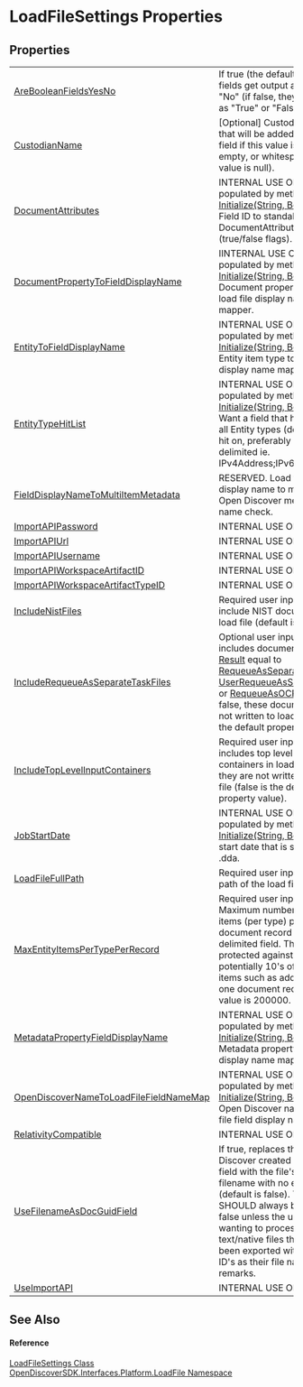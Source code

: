# LoadFileSettings Properties




## Properties
<table>
<tr>
<td><a href="7dc134e3-e08d-f228-a9cc-57411216b5bc">AreBooleanFieldsYesNo</a></td>
<td>If true (the default), boolean fields get output as "Yes" or "No" (if false, they get output as "True" or "False")</td></tr>
<tr>
<td><a href="62a6f684-2c8f-6243-277a-fc77de78869b">CustodianName</a></td>
<td>[Optional] Custodian name that will be added as exported field if this value is not null, empty, or whitespace (default value is null).</td></tr>
<tr>
<td><a href="d87f53cf-5c07-5a8a-9e24-d0597316ce9a">DocumentAttributes</a></td>
<td>INTERNAL USE ONLY, populated by method <a href="512b1d86-a979-8426-51b8-637c0a7b2f21">Initialize(String, Boolean)</a>. Field ID to standalone DocumentAttributes map (true/false flags).</td></tr>
<tr>
<td><a href="976e0860-fb81-234d-9081-74ec55634a23">DocumentPropertyToFieldDisplayName</a></td>
<td>IINTERNAL USE ONLY, populated by method <a href="512b1d86-a979-8426-51b8-637c0a7b2f21">Initialize(String, Boolean)</a>. Document property name to load file display name mapper.</td></tr>
<tr>
<td><a href="2bcdf4ab-feca-e8ee-9031-7ca021ec7e02">EntityToFieldDisplayName</a></td>
<td>INTERNAL USE ONLY, populated by method <a href="512b1d86-a979-8426-51b8-637c0a7b2f21">Initialize(String, Boolean)</a>. Entity item type to load file display name mapper.</td></tr>
<tr>
<td><a href="eb09fad0-b2c1-5ceb-ebea-78a010548d09">EntityTypeHitList</a></td>
<td>INTERNAL USE ONLY, populated by method <a href="512b1d86-a979-8426-51b8-637c0a7b2f21">Initialize(String, Boolean)</a>. Want a field that has a list of all Entity types (deduped) it hit on, preferably semi colon delimited ie. IPv4Address;IPv6Address</td></tr>
<tr>
<td><a href="e82ab4bd-c70d-d12a-a153-8d31b3e6b613">FieldDisplayNameToMultiItemMetadata</a></td>
<td>RESERVED. Load file field display name to multi-valued Open Discover metadata name check.</td></tr>
<tr>
<td><a href="79f8e0b1-fa6b-e270-0d8c-d99d6172be09">ImportAPIPassword</a></td>
<td>INTERNAL USE ONLY.</td></tr>
<tr>
<td><a href="9def73fb-cd03-b93c-b7c4-7dc168c8165a">ImportAPIUrl</a></td>
<td>INTERNAL USE ONLY.</td></tr>
<tr>
<td><a href="485b88f8-092b-af15-431e-9b2d1779ce9a">ImportAPIUsername</a></td>
<td>INTERNAL USE ONLY.</td></tr>
<tr>
<td><a href="1610a7ba-fe88-7883-2d77-124190abb400">ImportAPIWorkspaceArtifactID</a></td>
<td>INTERNAL USE ONLY.</td></tr>
<tr>
<td><a href="80d4ba4e-1110-80aa-9251-7784d7a53c31">ImportAPIWorkspaceArtifactTypeID</a></td>
<td>INTERNAL USE ONLY.</td></tr>
<tr>
<td><a href="6c2284b9-c749-bd8e-6615-5f7723944608">IncludeNistFiles</a></td>
<td>Required user input: If true, include NIST documents in load file (default is false).</td></tr>
<tr>
<td><a href="5d1895a4-a370-19f7-c5a3-36983feba3eb">IncludeRequeueAsSeparateTaskFiles</a></td>
<td>Optional user input: If true, includes documents that have <a href="afc45d77-b73b-c2ea-47d8-95bb69deb137">Result</a> equal to <a href="ff0037ea-a44f-2c8c-d4c2-7a636e133434">RequeueAsSeparateTask</a>, <a href="ff0037ea-a44f-2c8c-d4c2-7a636e133434">UserRequeueAsSeparateTask</a>, or <a href="ff0037ea-a44f-2c8c-d4c2-7a636e133434">RequeueAsOCRTask</a>. If false, these documents are not written to load file (false is the default property value).</td></tr>
<tr>
<td><a href="0fc00f14-b4ff-9dd9-a478-000559c41709">IncludeTopLevelInputContainers</a></td>
<td>Required user input: If true, includes top level input containers in load file. If false, they are not written to load file (false is the default property value).</td></tr>
<tr>
<td><a href="9d55733a-abbd-ce7e-a1c6-60ec9ed023df">JobStartDate</a></td>
<td>INTERNAL USE ONLY, populated by method <a href="512b1d86-a979-8426-51b8-637c0a7b2f21">Initialize(String, Boolean)</a>. Job start date that is stored in .dda.</td></tr>
<tr>
<td><a href="ff492e60-8d68-bb0f-3e3a-1a98e38df58b">LoadFileFullPath</a></td>
<td>Required user input: The full path of the load file to create.</td></tr>
<tr>
<td><a href="5fa62255-96e0-f422-b0aa-c0891155e947">MaxEntityItemsPerTypePerRecord</a></td>
<td>Required user input: Maximum number of entity items (per type) per document record to write as delimited field. This limit is to protected against writing potentially 10's of 1000's of items such as addresses to one document record. Default value is 200000.</td></tr>
<tr>
<td><a href="3e1e866a-2cbf-addf-c78f-68be20e60458">MetadataPropertyFieldDisplayName</a></td>
<td>INTERNAL USE ONLY, populated by method <a href="512b1d86-a979-8426-51b8-637c0a7b2f21">Initialize(String, Boolean)</a>. Metadata property load file display name mapper.</td></tr>
<tr>
<td><a href="539f23d6-ed70-244d-f5a0-8fd634ac8e50">OpenDiscoverNameToLoadFileFieldNameMap</a></td>
<td>INTERNAL USE ONLY, populated by method <a href="512b1d86-a979-8426-51b8-637c0a7b2f21">Initialize(String, Boolean)</a>. Open Discover name to load file field display name map.</td></tr>
<tr>
<td><a href="283cfc27-8a7b-6685-4ef1-88a9b8299e3d">RelativityCompatible</a></td>
<td>INTERNAL USE ONLY.</td></tr>
<tr>
<td><a href="d841f0a0-1640-5451-e98b-c466d6df06d9">UseFilenameAsDocGuidField</a></td>
<td>If true, replaces the Open Discover created DocGuid field with the file's input filename with no extension (default is false). This field SHOULD always be set to false unless the user is wanting to process extracted text/native files that have been exported with Document ID's as their file names. See remarks.</td></tr>
<tr>
<td><a href="323f75dd-073f-1c7b-3c4c-badc0b9d13e8">UseImportAPI</a></td>
<td>INTERNAL USE ONLY.</td></tr>
</table>

## See Also


#### Reference
<a href="ee220e30-2094-dd55-5185-7f3f158d4dbf">LoadFileSettings Class</a>  
<a href="64ba929d-e4db-0192-acbb-9e65aff4a599">OpenDiscoverSDK.Interfaces.Platform.LoadFile Namespace</a>  
